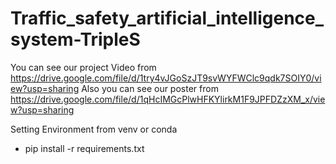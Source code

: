 # Traffic_safety_artificial_intelligence_system-TripleS

You can see our project Video from https://drive.google.com/file/d/1try4vJGoSzJT9svWYFWClc9qdk7SOIY0/view?usp=sharing
Also you can see our poster from https://drive.google.com/file/d/1qHcIMGcPlwHFKYlirkM1F9JPFDZzXM_x/view?usp=sharing


Setting Environment from venv or conda
- pip install -r requirements.txt
